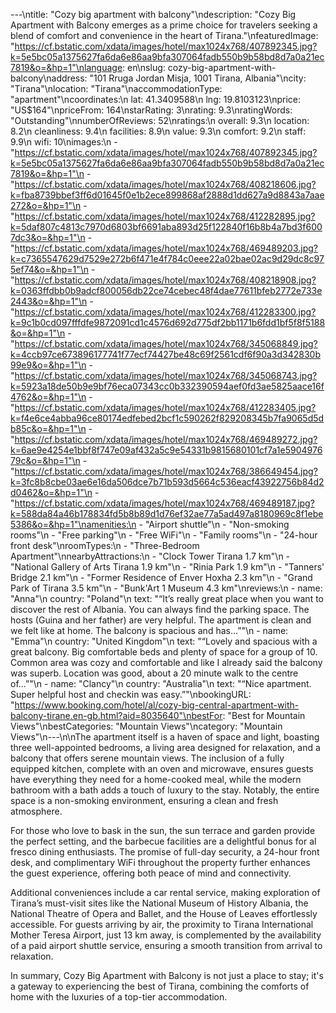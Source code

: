 ---\ntitle: "Cozy big apartment with balcony"\ndescription: "Cozy Big Apartment with Balcony emerges as a prime choice for travelers seeking a blend of comfort and convenience in the heart of Tirana."\nfeaturedImage: "https://cf.bstatic.com/xdata/images/hotel/max1024x768/407892345.jpg?k=5e5bc05a1375627fa6da6e86aa9bfa307064fadb550b9b58bd8d7a0a21ec7819&o=&hp=1"\nlanguage: en\nslug: cozy-big-apartment-with-balcony\naddress: "101 Rruga Jordan Misja, 1001 Tirana, Albania"\ncity: "Tirana"\nlocation: "Tirana"\naccommodationType: "apartment"\ncoordinates:\n  lat: 41.3409588\n  lng: 19.8103123\nprice: "US$164"\npriceFrom: 164\nstarRating: 3\nrating: 9.3\nratingWords: "Outstanding"\nnumberOfReviews: 52\nratings:\n  overall: 9.3\n  location: 8.2\n  cleanliness: 9.4\n  facilities: 8.9\n  value: 9.3\n  comfort: 9.2\n  staff: 9.9\n  wifi: 10\nimages:\n  - "https://cf.bstatic.com/xdata/images/hotel/max1024x768/407892345.jpg?k=5e5bc05a1375627fa6da6e86aa9bfa307064fadb550b9b58bd8d7a0a21ec7819&o=&hp=1"\n  - "https://cf.bstatic.com/xdata/images/hotel/max1024x768/408218606.jpg?k=fba8739bbef3ff6d01645f0e1b2ece899868af2888d1dd627a9d8843a7aae272&o=&hp=1"\n  - "https://cf.bstatic.com/xdata/images/hotel/max1024x768/412282895.jpg?k=5daf807c4813c7970d6803bf6691aba893d25f122840f16b8b4a7bd3f6007dc3&o=&hp=1"\n  - "https://cf.bstatic.com/xdata/images/hotel/max1024x768/469489203.jpg?k=c7365547629d7529e272b6f471e4f784c0eee22a02bae02ac9d29dc8c975ef74&o=&hp=1"\n  - "https://cf.bstatic.com/xdata/images/hotel/max1024x768/408218908.jpg?k=0363ffdbb0b9adcf800056db22ce74cebec48f4dae77611bfeb2772e733e2443&o=&hp=1"\n  - "https://cf.bstatic.com/xdata/images/hotel/max1024x768/412283300.jpg?k=9c1b0cd097fffdfe9872091cd1c4576d692d775df2bb1171b6fdd1bf5f8f5188&o=&hp=1"\n  - "https://cf.bstatic.com/xdata/images/hotel/max1024x768/345068849.jpg?k=4ccb97ce673896177741f77ecf74427be48c69f2561cdf6f90a3d342830b99e9&o=&hp=1"\n  - "https://cf.bstatic.com/xdata/images/hotel/max1024x768/345068743.jpg?k=5923a18de50b9e9bf76eca07343cc0b332390594aef0fd3ae5825aace16f4762&o=&hp=1"\n  - "https://cf.bstatic.com/xdata/images/hotel/max1024x768/412283405.jpg?k=f4e6ce4abba96ce80174edfebed2bcf1c590262f829208345b7fa9065d5db85c&o=&hp=1"\n  - "https://cf.bstatic.com/xdata/images/hotel/max1024x768/469489272.jpg?k=6ae9e4254e1bbf8f747e09af432a5c9e54331b9815680101cf7a1e590497679c&o=&hp=1"\n  - "https://cf.bstatic.com/xdata/images/hotel/max1024x768/386649454.jpg?k=3fc8b8cbe03ae6e16da506dce7b71b593d5664c536eacf43922756b84d2d0462&o=&hp=1"\n  - "https://cf.bstatic.com/xdata/images/hotel/max1024x768/469489187.jpg?k=588da84a46b178834fd5b8b89d1d76ef32ae77a5ad497a8180969c8f1ebe5386&o=&hp=1"\namenities:\n  - "Airport shuttle"\n  - "Non-smoking rooms"\n  - "Free parking"\n  - "Free WiFi"\n  - "Family rooms"\n  - "24-hour front desk"\nroomTypes:\n  - "Three-Bedroom Apartment"\nnearbyAttractions:\n  - "Clock Tower Tirana 1.7 km"\n  - "National Gallery of Arts Tirana 1.9 km"\n  - "Rinia Park 1.9 km"\n  - "Tanners' Bridge 2.1 km"\n  - "Former Residence of Enver Hoxha 2.3 km"\n  - "Grand Park of Tirana 3.5 km"\n  - "Bunk'Art 1 Museum 4.3 km"\nreviews:\n  - name: "Anna"\n    country: "Poland"\n    text: "“It’s really great place when you want to discover the rest of Albania. You can always find the parking space. The hosts (Guina and her father) are very helpful. The apartment is clean and we felt like at home. The balcony is spacious and has...”"\n  - name: "Emma"\n    country: "United Kingdom"\n    text: "“Lovely and spacious with a great balcony. Big comfortable beds and plenty of space for a group of 10. Common area was cozy and comfortable and like I already said the balcony was superb. Location was good, about a 20 minute walk to the centre of...”"\n  - name: "Clancy"\n    country: "Australia"\n    text: "“Nice apartment. Super helpful host and checkin was easy.”"\nbookingURL: "https://www.booking.com/hotel/al/cozy-big-central-apartment-with-balcony-tirane.en-gb.html?aid=8035640"\nbestFor: "Best for Mountain Views"\nbestCategories: "Mountain Views"\ncategory: "Mountain Views"\n---\n\nThe apartment itself is a haven of space and light, boasting three well-appointed bedrooms, a living area designed for relaxation, and a balcony that offers serene mountain views. The inclusion of a fully equipped kitchen, complete with an oven and microwave, ensures guests have everything they need for a home-cooked meal, while the modern bathroom with a bath adds a touch of luxury to the stay. Notably, the entire space is a non-smoking environment, ensuring a clean and fresh atmosphere.

For those who love to bask in the sun, the sun terrace and garden provide the perfect setting, and the barbecue facilities are a delightful bonus for al fresco dining enthusiasts. The promise of full-day security, a 24-hour front desk, and complimentary WiFi throughout the property further enhances the guest experience, offering both peace of mind and connectivity.

Additional conveniences include a car rental service, making exploration of Tirana’s must-visit sites like the National Museum of History Albania, the National Theatre of Opera and Ballet, and the House of Leaves effortlessly accessible. For guests arriving by air, the proximity to Tirana International Mother Teresa Airport, just 13 km away, is complemented by the availability of a paid airport shuttle service, ensuring a smooth transition from arrival to relaxation.

In summary, Cozy Big Apartment with Balcony is not just a place to stay; it's a gateway to experiencing the best of Tirana, combining the comforts of home with the luxuries of a top-tier accommodation.